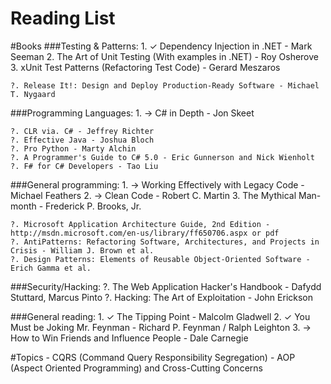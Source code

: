 <div class='post_title_wrapper'> 
		<h1 class='post_title'>Reading List </h1>
</div>
#Books
###Testing & Patterns:
	1. ✓ Dependency Injection in .NET - Mark Seeman 
	2. The Art of Unit Testing (With examples in .NET) - Roy Osherove
	3. xUnit Test Patterns (Refactoring Test Code) - Gerard Meszaros

	?. Release It!: Design and Deploy Production-Ready Software - Michael T. Nygaard

###Programming Languages:
	1. → C# in Depth - Jon Skeet
	
	?. CLR via. C# - Jeffrey Richter
	?. Effective Java - Joshua Bloch
	?. Pro Python - Marty Alchin
	?. A Programmer's Guide to C# 5.0 - Eric Gunnerson and Nick Wienholt
	?. F# for C# Developers - Tao Liu

###General programming:
	1. → Working Effectively with Legacy Code - Michael Feathers
	2. → Clean Code - Robert C. Martin
	3. The Mythical Man-month - Frederick P. Brooks, Jr.

	?. Microsoft Application Architecture Guide, 2nd Edition - http://msdn.microsoft.com/en-us/library/ff650706.aspx or pdf
	?. AntiPatterns: Refactoring Software, Architectures, and Projects in Crisis - William J. Brown et al. 
	?. Design Patterns: Elements of Reusable Object-Oriented Software - Erich Gamma et al.
	
###Security/Hacking:
	?. The Web Application Hacker's Handbook - Dafydd Stuttard, Marcus Pinto
	?. Hacking: The Art of Exploitation - John Erickson
	
###General reading:
	1. ✓ The Tipping Point - Malcolm Gladwell
	2. ✓ You Must be Joking Mr. Feynman - Richard P. Feynman / Ralph Leighton
	3. →  How to Win Friends and Influence People - Dale Carnegie

#Topics
    - CQRS (Command Query Responsibility Segregation)
    - AOP (Aspect Oriented Programming) and Cross-Cutting Concerns 
